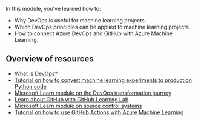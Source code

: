 In this module, you've learned how to:

- Why DevOps is useful for machine learning projects.
- Which DevOps principles can be applied to machine learning projects.
- How to connect Azure DevOps and GitHub with Azure Machine Learning.

## Overview of resources

- [What is DevOps?](https://www.donovanbrown.com/post/what-is-devops)
- [Tutorial on how to convert machine learning experiments to production Python code](/azure/machine-learning/tutorial-convert-ml-experiment-to-production)
- [Microsoft Learn module on the DevOps transformation journey](/training/paths/az-400-get-started-devops-transformation-journey/)
- [Learn about GitHub with GitHub Learning Lab](https://github.com/apps/github-learning-lab)
- [Microsoft Learn module on source control systems](/training/modules/describe-types-of-source-control-systems/)
- [Tutorial on how to use GitHub Actions with Azure Machine Learning](/azure/machine-learning/how-to-github-actions-machine-learning)
